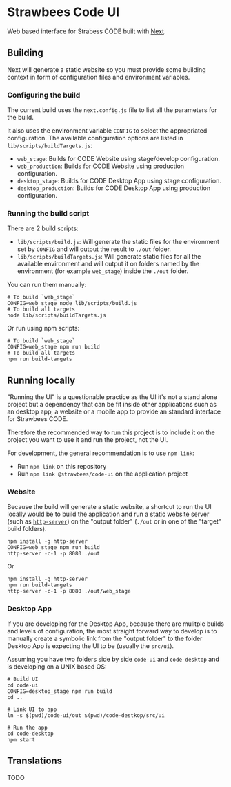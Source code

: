 # Strawbees Code UI

Web based interface for Strabess CODE built with [Next](https://nextjs.org/).

## Building

Next will generate a static website so you must provide some building context in form of configuration files and environment variables.

### Configuring the build

The current build uses the `next.config.js` file to list all the parameters for the build.

It also uses the environment variable `CONFIG` to select the appropriated configuration. The available configuration options are listed in `lib/scripts/buildTargets.js`:

- `web_stage`: Builds for CODE Website using stage/develop configuration.
- `web_production`: Builds for CODE Website using production configuration.
- `desktop_stage`: Builds for CODE Desktop App using stage configuration.
- `desktop_production`: Builds for CODE Desktop App using production configuration.

### Running the build script

There are 2 build scripts:

- `lib/scripts/build.js`: Will generate the static files for the environment set by `CONFIG` and will output the result to `./out` folder.
- `lib/scripts/buildTargets.js`: Will generate static files for all the available environment and will output it on folders named by the environment (for example `web_stage`) inside the `./out` folder.

You can run them manually:

```shell
# To build `web_stage`
CONFIG=web_stage node lib/scripts/build.js
# To build all targets
node lib/scripts/buildTargets.js
```

Or run using npm scripts:

```shell
# To build `web_stage`
CONFIG=web_stage npm run build
# To build all targets
npm run build-targets
```


## Running locally

"Running the UI" is a questionable practice as the UI it's not a stand alone project but a dependency that can be fit inside other applications such as an desktop app, a website or a mobile app to provide an standard interface for Strawbees CODE.

Therefore the recommended way to run this project is to include it on the project you want to use it and run the project, not the UI.

For development, the general recommendation is to use `npm link`:

- Run `npm link` on this repository
- Run `npm link @strawbees/code-ui` on the application project


### Website

Because the build will generate a static website, a shortcut to run the UI locally would be to build the application and run a static website server (such as [`http-server`](https://www.npmjs.com/package/http-server)) on the "output folder" (`./out` or in one of the "target" build folders).

```
npm install -g http-server
CONFIG=web_stage npm run build
http-server -c-1 -p 8080 ./out
```

Or

```
npm install -g http-server
npm run build-targets
http-server -c-1 -p 8080 ./out/web_stage
```


### Desktop App

If you are developing for the Desktop App, because there are mulitple builds and levels of configuration, the most straight forward way to develop is to manually create a symbolic link from the "output folder" to the folder Desktop App is expecting the UI to be (usually the `src/ui`).

Assuming you have two folders side by side `code-ui` and `code-desktop` and is developing on a UNIX based OS:

```
# Build UI
cd code-ui
CONFIG=desktop_stage npm run build
cd ..

# Link UI to app
ln -s $(pwd)/code-ui/out $(pwd)/code-destkop/src/ui

# Run the app
cd code-desktop
npm start
```

## Translations

TODO
